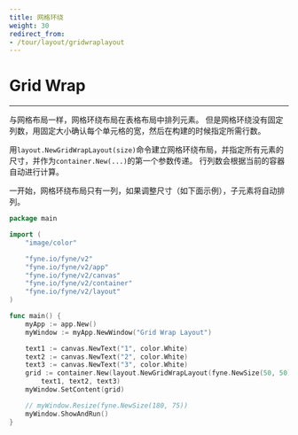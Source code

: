 ```yaml
---
title: 网格环绕
weight: 30
redirect_from:
- /tour/layout/gridwraplayout
---
```

# Grid Wrap
---

与网格布局一样，网格环绕布局在表格布局中排列元素。
但是网格环绕没有固定列数，用固定大小确认每个单元格的宽，然后在构建的时候指定所需行数。

用`layout.NewGridWrapLayout(size)`命令建立网格环绕布局，并指定所有元素的尺寸，并作为`container.New(...)`的第一个参数传递。
行列数会根据当前的容器自动进行计算。

一开始，网格环绕布局只有一列，如果调整尺寸（如下面示例），子元素将自动排列。

```go
package main

import (
	"image/color"

	"fyne.io/fyne/v2"
	"fyne.io/fyne/v2/app"
	"fyne.io/fyne/v2/canvas"
	"fyne.io/fyne/v2/container"
	"fyne.io/fyne/v2/layout"
)

func main() {
	myApp := app.New()
	myWindow := myApp.NewWindow("Grid Wrap Layout")

	text1 := canvas.NewText("1", color.White)
	text2 := canvas.NewText("2", color.White)
	text3 := canvas.NewText("3", color.White)
	grid := container.New(layout.NewGridWrapLayout(fyne.NewSize(50, 50)),
		text1, text2, text3)
	myWindow.SetContent(grid)

	// myWindow.Resize(fyne.NewSize(180, 75))
	myWindow.ShowAndRun()
}
```
